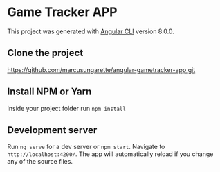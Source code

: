 # Game Tracker APP

This project was generated with [Angular CLI](https://github.com/angular/angular-cli) version 8.0.0.

## Clone the project

https://github.com/marcusungarette/angular-gametracker-app.git

## Install NPM or Yarn

Inside your project folder run `npm install`

## Development server

Run `ng serve` for a dev server or `npm start`. Navigate to `http://localhost:4200/`. The app will automatically reload if you change any of the source files.
